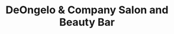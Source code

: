 ---
title: "DeOngelo & Company Salon and Beauty Bar"
url: /saint-paul/deongelo-und-company-salon-and-beauty-bar/
shop: Friseur
---